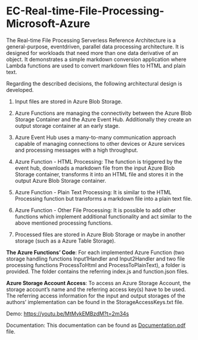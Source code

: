 # EC-Real-time-File-Processing-Microsoft-Azure
The Real-time File Processing Serverless Reference Architecture is a general-purpose, eventdriven,
parallel data processing architecture. It is designed for workloads that need more than one
data derivative of an object. It demonstrates a simple markdown conversion application where Lambda
functions are used to convert markdown files to HTML and plain text.

Regarding the described decisions, the following architectural design is developed.

1. Input files are stored in Azure Blob Storage.

2. Azure Functions are managing the connectivity between the Azure Blob Storage Container and the Azure Event Hub. Additionally they create an output storage container at an early stage.

3. Azure Event Hub uses a many-to-many communication approach capable of managing connections to other devices or Azure services and processing messages with a high throughput.

4. Azure Function - HTML Processing: The function is triggered by the event hub, downloads a markdown file from the input Azure Blob Storage container, transforms it into an HTML file and stores it in the output Azure Blob Storage container.

5. Azure Function - Plain Text Processing: It is similar to the HTML Processing function but transforms a markdown file into a plain text file.

6. Azure Function - Other File Processing: It is possible to add other functions which implement additional functionality and act similar to the above mentioned processing functions.

7. Processed files are stored in Azure Blob Storage or maybe in another storage (such as a Azure Table Storage).

**The Azure Functions’ Code**: For each implemented Azure Function (two storage handling functions Input1Handler and Input2Handler and two file processing functions ProcessToHtml and ProcessToPlainText), a folder is provided. The folder contains the referring index.js and function.json files.

**Azure Storage Account Access**: To access an Azure Storage Account, the storage account’s name and the referring access key(s) have to be used. The referring access information for the input and output storages of the authors’ implementation can be found in the StorageAccessKeys.txt file.

Demo: https://youtu.be/MtMvkEMBzdM?t=2m34s

Documentation: This documentation can be found as [Documentation.pdf](../master/Documentation.pdf) file.